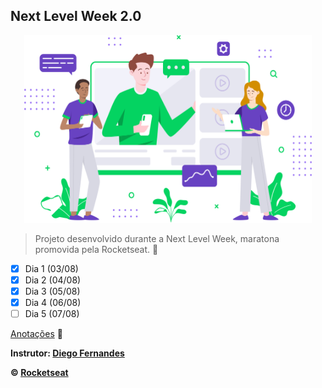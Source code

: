 ## Next Level Week 2.0

<p align="center">
  <img width="460" height="300" src="/web/src/assets/images/landing.svg" width="500px" />
</p>

> Projeto desenvolvido durante a Next Level Week, maratona promovida pela Rocketseat. 🚀

- [x] Dia 1 (03/08)
- [x] Dia 2 (04/08)
- [x] Dia 3 (05/08)
- [x] Dia 4 (06/08)
- [ ] Dia 5 (07/08)

[Anotações](https://www.notion.so/Next-Level-Week-2-0-6ea8ccc33fbd457bab1598b885e4b747) 📃

**Instrutor: [Diego Fernandes](https://github.com/diego3g)**

**&copy; [Rocketseat](https://rocketseat.com.br/)**